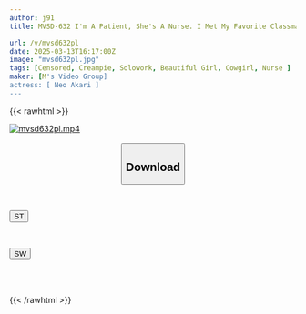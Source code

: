 ```yaml
---
author: j91
title: MVSD-632 I'm A Patient, She's A Nurse. I Met My Favorite Classmate At The Hospital For The First Time In Five Years. We Were In Love With Each Other, And While My Girlfriend Was Away, We Had Sex Over And Over Again In The Hospital Room. Akari Neo

url: /v/mvsd632pl
date: 2025-03-13T16:17:00Z
image: "mvsd632pl.jpg"
tags: [Censored, Creampie, Solowork, Beautiful Girl, Cowgirl, Nurse	]
maker: [M's Video Group]
actress: [ Neo Akari ]
---
```



{{< rawhtml >}}

<div class="video" data-videoid="Q03XeQ7o49C0PGb">
    <a href="javascript:;">
        <img src="/v/mvsd632pl/mvsd632pl.jpg" width="WIDTH" height="HEIGHT" alt="mvsd632pl.mp4" loading="lazy">
    </a>
</div>

<script type="text/javascript" src="https://j91.asia/asset/on-demand-st.js"></script>

<br>
  <link rel="stylesheet" href="https://j91.asia/asset/bs5.css">
  
  <center>
  <button class="btn btn-primary" type="button" data-bs-toggle="collapse" data-bs-target=".multi-collapse" aria-expanded="false" aria-controls="multiCollapseExample1 multiCollapseExample2"><h2>Download</h2></button></center>
</p>
<div class="row">
  <div class="col">
    <div class="collapse multi-collapse" id="multiCollapseExample1">
      <div class="card card-body">
	      	      <br>
<div class="buttons">  
<p><a href="/v/mvsd632pl/st.html" target="_blank"><button class="btn-hover color-3"><i class="fa fa-download"></i> ST</button></a></p></div>
    </div>
  </div>
</div>
  <div class="col">
    <div class="collapse multi-collapse" id="multiCollapseExample2">
      <div class="card card-body">
	      <br>
<div class="buttons">
<p><a href="/v/mvsd632pl/sw.html" target="_blank"><button class="btn-hover color-2"><i class="fa fa-download"></i> SW</button></a></p></div>
<br><br>
      </div>
    </div>
  </div>
</div>

{{< /rawhtml >}}